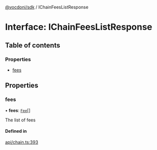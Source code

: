 [@vocdoni/sdk](/sdk) / IChainFeesListResponse

# Interface: IChainFeesListResponse

## Table of contents

### Properties

- [fees](IChainFeesListResponse#fees)

## Properties

### fees

• **fees**: [`Fee`](../sdk-reference#fee)[]

The list of fees

#### Defined in

[api/chain.ts:393](https://github.com/vocdoni/vocdoni-sdk/blob/2ec9544f0d792289a6e591f4f269c47a23ca40a1/src/api/chain.ts#L393)
